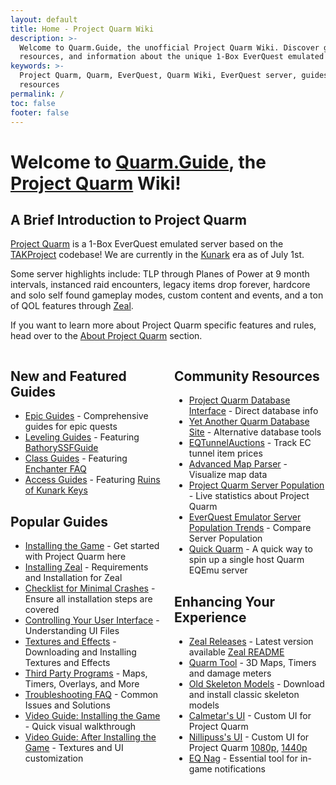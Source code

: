 ```yaml
---
layout: default
title: Home - Project Quarm Wiki
description: >-
  Welcome to Quarm.Guide, the unofficial Project Quarm Wiki. Discover guides,
  resources, and information about the unique 1-Box EverQuest emulated server.
keywords: >-
  Project Quarm, Quarm, EverQuest, Quarm Wiki, EverQuest server, guides,
  resources
permalink: /
toc: false
footer: false
---
```


# Welcome to [Quarm.Guide](https://quarm.guide), the [Project Quarm](https://www.projectquarm.com) Wiki!

## A Brief Introduction to Project Quarm

[Project Quarm](https://projectquarm.com/) is a 1-Box EverQuest emulated server based on the [TAKProject](https://www.takproject.net/) codebase! We are currently in the [Kunark](https://quarm.guide/about-project-quarm#kunark-2x-july-1st-2024) era as of July 1st.

Some server highlights include: TLP through Planes of Power at 9 month intervals, instanced raid encounters, legacy items drop forever, hardcore and solo self found gameplay modes, custom content and events, and a ton of QOL features through [Zeal](https://github.com/iamclint/Zeal).

If you want to learn more about Project Quarm specific features and rules, head over to the [About Project Quarm](about-project-quarm) section.

<div style="display: flex;">
    <div style="flex: 1; margin-right: 10px;">
        <h2>New and Featured Guides</h2>
        <ul>
            <li><a href="{{ '/epic-guides' | relative_url }}">Epic Guides</a> - Comprehensive guides for epic quests</li>
            <li><a href="{{ '/leveling-guides' | relative_url }}">Leveling Guides</a> - Featuring <a href="{{ '/BathorySSFGuide' | relative_url }}">BathorySSFGuide</a></li>
            <li><a href="{{ '/class-guides' | relative_url }}">Class Guides</a> - Featuring <a href="{{ '/enchanter-faq' | relative_url }}">Enchanter FAQ</a></li>
            <li><a href="{{ '/access-guides' | relative_url }}">Access Guides</a> - Featuring <a href="{{ '/kunarkkeys' | relative_url }}">Ruins of Kunark Keys</a></li>
        </ul>
        <h2>Popular Guides</h2>
        <ul>
            <li><a href="{{ '/installing-the-game' | relative_url }}">Installing the Game</a> - Get started with Project Quarm here</li>
            <li><a href="{{ '/installing-the-game#step-4-installing-zeal-' | relative_url }}" aria-label="Installing Zeal - Requirements and Installation for Zeal">Installing Zeal</a> - Requirements and Installation for Zeal</li>
            <li><a href="https://quarm.guide/2024/04/20/xanaxs-checklist-for-minimal-crashes/" aria-label="Checklist for Minimal Crashes - Ensure all installation steps are covered">Checklist for Minimal Crashes</a> - Ensure all installation steps are covered</li>
            <li><a href="{{ '/after-installing-the-game#controlling-your-user-interface' | relative_url }}">Controlling Your User Interface</a> - Understanding UI Files</li>
            <li><a href="{{ '/textures-and-effects' | relative_url }}">Textures and Effects</a> - Downloading and Installing Textures and Effects</li>
            <li><a href="{{ '/third-party-programs' | relative_url }}">Third Party Programs</a> - Maps, Timers, Overlays, and More</li>
            <li><a href="{{ '/troubleshooting-faq' | relative_url }}">Troubleshooting FAQ</a> - Common Issues and Solutions</li>
            <li><a href="https://www.youtube.com/watch?v=aM0MX67me5Y" aria-label="Video Guide: Installing the Game - Quick visual walkthrough">Video Guide: Installing the Game</a> - Quick visual walkthrough</li>
            <li><a href="https://www.youtube.com/watch?v=tmU_5kBZbu8" aria-label="Video Guide: After Installing the Game - Textures and UI customization">Video Guide: After Installing the Game</a> - Textures and UI customization</li>
        </ul>
    </div>
    <div style="flex: 1; margin-left: 10px;">
        <h2>Community Resources</h2>
        <ul>
            <li><a href="https://www.pqdi.cc/" aria-label="Project Quarm Database Interface - Direct information from the Project Quarm database">Project Quarm Database Interface</a> - Direct database info</li>
            <li><a href="https://yaqds.cc" aria-label="Yet Another Quarm Database Site - An alternative view of the Project Quarm database">Yet Another Quarm Database Site</a> - Alternative database tools</li>
            <li><a href="https://www.eqtunnelauctions.com/" aria-label="EQTunnelAuctions - Track EC tunnel item prices">EQTunnelAuctions</a> - Track EC tunnel item prices</li>
            <li><a href="https://eqmap.vercel.app/" aria-label="Advanced Map Parser - Visualize map data">Advanced Map Parser</a> - Visualize map data</li>
            <li><a href="https://www.eqemulator.org/index.php?pageid=serverinfo&worldid=3962" aria-label="Project Quarm Server Population - Live statistics and information about the Project Quarm server">Project Quarm Server Population</a> - Live statistics about Project Quarm</li>
            <li><a href="https://unixgeek.com/eqemu.html" aria-label="EverQuest Emulator Server Population Trends - Track population trends across different EQEmu servers">EverQuest Emulator Server Population Trends</a> - Compare Server Population</li>
            <li><a href="https://github.com/ryhoneyman/quick-quarm" aria-label="Quick Quarm - A quick way to spin up a single host Quarm EQEmu server">Quick Quarm</a> - A quick way to spin up a single host Quarm EQEmu server</li>
        </ul>
        <h2>Enhancing Your Experience</h2>
        <ul>
            <li><a href="https://github.com/iamclint/Zeal/releases" aria-label="Zeal Releases - Download the latest version of Zeal">Zeal Releases</a> - Latest version available <a href="/2024/06/19/zeal-readme/">Zeal README</a></li>
            <li><a href="https://github.com/EJWellman/QuarmTool" aria-label="Quarm Tool - Get help with technical questions">Quarm Tool</a> - 3D Maps, Timers and damage meters</li>
            <li><a href="https://github.com/nickgal/EqSkelePatcher" aria-label="Old Skeleton Models - Download and install classic skeleton models">Old Skeleton Models</a> - Download and install classic skeleton models</li>
            <li><a href="https://www.eqinterface.com/downloads/fileinfo.php?id=6959" aria-label="Calmetar's UI - Custom UI for Quarm">Calmetar's UI</a> - Custom UI for Project Quarm</li>
            <li><a href="{{ '/after-installing-the-game#where-to-get-quarm-user-interfaces' | relative_url }}" aria-label="Nillipuss's UI - Custom UI for Quarm">Nillipuss's UI</a> - Custom UI for Project Quarm <a href="https://github.com/NilliP/NillipussUI_1080p">1080p</a>, <a href="https://github.com/NilliP/NillipussUI_1440p">1440p</a></li>
            <li><a href="https://github.com/guildantix/eq-nag/releases" aria-label="EQ Nag - Essential tool for in-game notifications">EQ Nag</a> - Essential tool for in-game notifications</li>
        </ul>
    </div>
</div>
